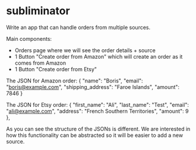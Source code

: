 # subliminator

Write an app that can handle orders from multiple sources.

Main components:
- Orders page where we will see the order details + source
- 1 Button "Create order from Amazon" which will create an order as it comes from Amazon
- 1 Button "Create order from Etsy"

The JSON for Amazon order:
{
	"name": "Boris",
	"email": "boris@example.com",
	"shipping_address": "Faroe Islands",
	"amount": 7846
}

The JSON for Etsy order:
{
	"first_name": "Ali",
	"last_name": "Test",
	"email": "ali@example.com",
	"address": "French Southern Territories",
	"amount": 9
},

As you can see the structure of the JSONs is different.
We are interested in how this functionality can be abstracted so it will be easier to add a new source.
